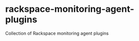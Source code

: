rackspace-monitoring-agent-plugins
==================================

Collection of Rackspace monitoring agent plugins
